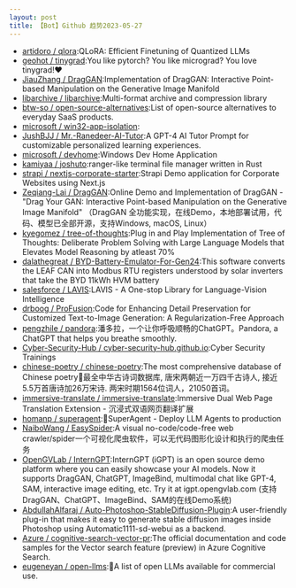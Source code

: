 ```yaml
---
layout: post
title: 【Bot】Github 趋势2023-05-27
---
```


* [artidoro / qlora](https://github.com/artidoro/qlora):QLoRA: Efficient Finetuning of Quantized LLMs
* [geohot / tinygrad](https://github.com/geohot/tinygrad):You like pytorch? You like micrograd? You love tinygrad!❤️
* [JiauZhang / DragGAN](https://github.com/JiauZhang/DragGAN):Implementation of DragGAN: Interactive Point-based Manipulation on the Generative Image Manifold
* [libarchive / libarchive](https://github.com/libarchive/libarchive):Multi-format archive and compression library
* [btw-so / open-source-alternatives](https://github.com/btw-so/open-source-alternatives):List of open-source alternatives to everyday SaaS products.
* [microsoft / win32-app-isolation](https://github.com/microsoft/win32-app-isolation):
* [JushBJJ / Mr.-Ranedeer-AI-Tutor](https://github.com/JushBJJ/Mr.-Ranedeer-AI-Tutor):A GPT-4 AI Tutor Prompt for customizable personalized learning experiences.
* [microsoft / devhome](https://github.com/microsoft/devhome):Windows Dev Home Application
* [kamiyaa / joshuto](https://github.com/kamiyaa/joshuto):ranger-like terminal file manager written in Rust
* [strapi / nextjs-corporate-starter](https://github.com/strapi/nextjs-corporate-starter):Strapi Demo application for Corporate Websites using Next.js
* [Zeqiang-Lai / DragGAN](https://github.com/Zeqiang-Lai/DragGAN):Online Demo and Implementation of DragGAN - "Drag Your GAN: Interactive Point-based Manipulation on the Generative Image Manifold" （DragGAN 全功能实现，在线Demo，本地部署试用，代码、模型已全部开源，支持Windows, macOS, Linux）
* [kyegomez / tree-of-thoughts](https://github.com/kyegomez/tree-of-thoughts):Plug in and Play Implementation of Tree of Thoughts: Deliberate Problem Solving with Large Language Models that Elevates Model Reasoning by atleast 70%
* [dalathegreat / BYD-Battery-Emulator-For-Gen24](https://github.com/dalathegreat/BYD-Battery-Emulator-For-Gen24):This software converts the LEAF CAN into Modbus RTU registers understood by solar inverters that take the BYD 11kWh HVM battery
* [salesforce / LAVIS](https://github.com/salesforce/LAVIS):LAVIS - A One-stop Library for Language-Vision Intelligence
* [drboog / ProFusion](https://github.com/drboog/ProFusion):Code for Enhancing Detail Preservation for Customized Text-to-Image Generation: A Regularization-Free Approach
* [pengzhile / pandora](https://github.com/pengzhile/pandora):潘多拉，一个让你呼吸顺畅的ChatGPT。Pandora, a ChatGPT that helps you breathe smoothly.
* [Cyber-Security-Hub / cyber-security-hub.github.io](https://github.com/Cyber-Security-Hub/cyber-security-hub.github.io):Cyber Security Trainings
* [chinese-poetry / chinese-poetry](https://github.com/chinese-poetry/chinese-poetry):The most comprehensive database of Chinese poetry🧶最全中华古诗词数据库, 唐宋两朝近一万四千古诗人, 接近5.5万首唐诗加26万宋诗. 两宋时期1564位词人，21050首词。
* [immersive-translate / immersive-translate](https://github.com/immersive-translate/immersive-translate):Immersive Dual Web Page Translation Extension - 沉浸式双语网页翻译扩展
* [homanp / superagent](https://github.com/homanp/superagent):🥷SuperAgent - Deploy LLM Agents to production
* [NaiboWang / EasySpider](https://github.com/NaiboWang/EasySpider):A visual no-code/code-free web crawler/spider一个可视化爬虫软件，可以无代码图形化设计和执行的爬虫任务
* [OpenGVLab / InternGPT](https://github.com/OpenGVLab/InternGPT):InternGPT (iGPT) is an open source demo platform where you can easily showcase your AI models. Now it supports DragGAN, ChatGPT, ImageBind, multimodal chat like GPT-4, SAM, interactive image editing, etc. Try it at igpt.opengvlab.com (支持DragGAN、ChatGPT、ImageBind、SAM的在线Demo系统)
* [AbdullahAlfaraj / Auto-Photoshop-StableDiffusion-Plugin](https://github.com/AbdullahAlfaraj/Auto-Photoshop-StableDiffusion-Plugin):A user-friendly plug-in that makes it easy to generate stable diffusion images inside Photoshop using Automatic1111-sd-webui as a backend.
* [Azure / cognitive-search-vector-pr](https://github.com/Azure/cognitive-search-vector-pr):The official documentation and code samples for the Vector search feature (preview) in Azure Cognitive Search.
* [eugeneyan / open-llms](https://github.com/eugeneyan/open-llms):🤖A list of open LLMs available for commercial use.
